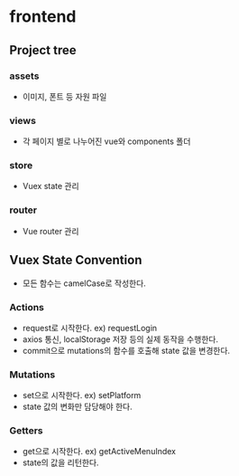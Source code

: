 # frontend

## Project tree

### assets
- 이미지, 폰트 등 자원 파일

### views
- 각 페이지 별로 나누어진 vue와 components 폴더

### store
- Vuex state 관리

### router
- Vue router 관리

## Vuex State Convention
- 모든 함수는 camelCase로 작성한다.

### Actions
- request로 시작한다. ex) requestLogin
- axios 통신, localStorage 저장 등의 실제 동작을 수행한다.
- commit으로 mutations의 함수를 호출해 state 값을 변경한다.

### Mutations
- set으로 시작한다. ex) setPlatform
- state 값의 변화만 담당해야 한다.

### Getters

- get으로 시작한다. ex) getActiveMenuIndex
- state의 값을 리턴한다.
